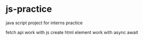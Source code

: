# js-practice
java script project for interns practice

fetch api
work with js create html element
work with async await
